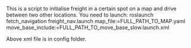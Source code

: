 This is a script to initialise freight in a certain spot on a map and drive between two other locations.
You need to launch:
roslaunch fetch_navigation freight_nav.launch map_file:=FULL_PATH_TO_MAP.yaml move_base_include:=FULL_PATH_TO_move_base_slow.launch.xml

Above xml file is in config folder.
